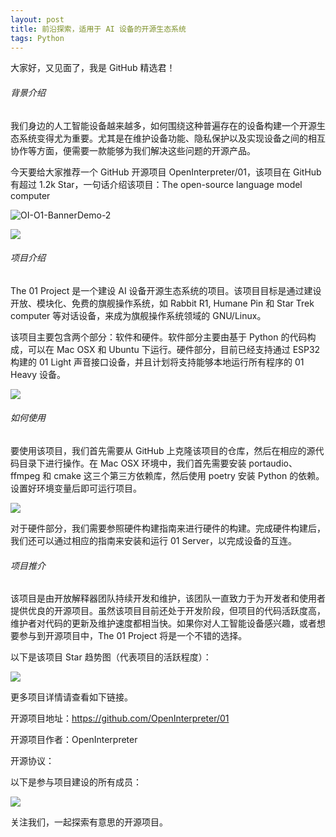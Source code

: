```yaml
---
layout: post
title: 前沿探索，适用于 AI 设备的开源生态系统
tags: Python
---
```


大家好，又见面了，我是 GitHub 精选君！

###### 背景介绍

我们身边的人工智能设备越来越多，如何围绕这种普遍存在的设备构建一个开源生态系统变得尤为重要。尤其是在维护设备功能、隐私保护以及实现设备之间的相互协作等方面，便需要一款能够为我们解决这些问题的开源产品。

今天要给大家推荐一个 GitHub 开源项目 OpenInterpreter/01，该项目在 GitHub 有超过 1.2k Star，一句话介绍该项目：The open-source language model computer


![OI-O1-BannerDemo-2](https://www.openinterpreter.com/OI-O1-BannerDemo-3.jpg)

![](https://github.com/OpenInterpreter/01/assets/63927363/52417006-a2ca-4379-b309-ffee3509f5d4)

###### 项目介绍

The 01 Project 是一个建设 AI 设备开源生态系统的项目。该项目目标是通过建设开放、模块化、免费的旗舰操作系统，如 Rabbit R1, Humane Pin 和 Star Trek computer 等对话设备，来成为旗舰操作系统领域的 GNU/Linux。

该项目主要包含两个部分：软件和硬件。软件部分主要由基于 Python 的代码构成，可以在 Mac OSX 和 Ubuntu 下运行。硬件部分，目前已经支持通过 ESP32 构建的 01 Light 声音接口设备，并且计划将支持能够本地运行所有程序的 01 Heavy 设备。

![](https://github.com/OpenInterpreter/01/assets/63927363/52417006-a2ca-4379-b309-ffee3509f5d4)

###### 如何使用

要使用该项目，我们首先需要从 GitHub 上克隆该项目的仓库，然后在相应的源代码目录下进行操作。在 Mac OSX 环境中，我们首先需要安装 portaudio、ffmpeg 和 cmake 这三个第三方依赖库，然后使用 poetry 安装 Python 的依赖。设置好环境变量后即可运行项目。

![](/Users/zhupeng/Work/git/zhupeng.github.io/images/image-20240418230331578.png)

对于硬件部分，我们需要参照硬件构建指南来进行硬件的构建。完成硬件构建后，我们还可以通过相应的指南来安装和运行 01 Server，以完成设备的互连。

###### 项目推介

该项目是由开放解释器团队持续开发和维护，该团队一直致力于为开发者和使用者提供优良的开源项目。虽然该项目目前还处于开发阶段，但项目的代码活跃度高，维护者对代码的更新及维护速度都相当快。如果你对人工智能设备感兴趣，或者想要参与到开源项目中，The 01 Project 将是一个不错的选择。


以下是该项目 Star 趋势图（代表项目的活跃程度）：

![](https://api.star-history.com/svg?repos=OpenInterpreter/01&type=Timeline)

更多项目详情请查看如下链接。

开源项目地址：https://github.com/OpenInterpreter/01 

开源项目作者：OpenInterpreter

开源协议：

以下是参与项目建设的所有成员：

![](https://contrib.rocks/image?repo=OpenInterpreter/01)

关注我们，一起探索有意思的开源项目。

